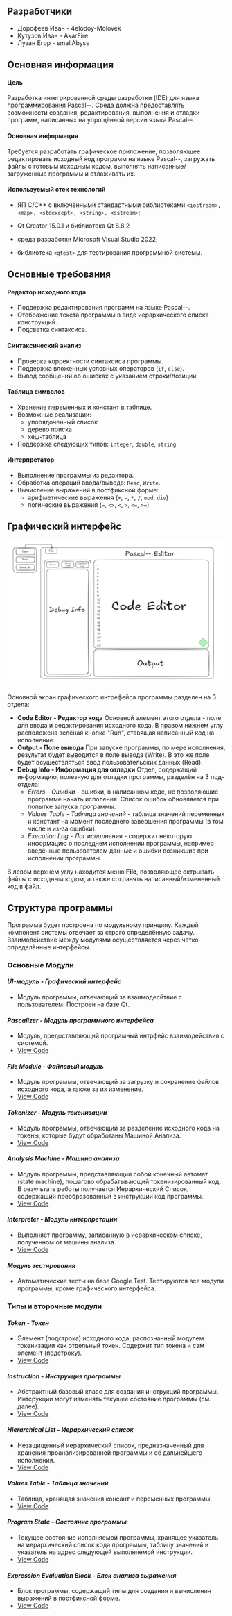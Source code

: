 ## Разработчики

- Дорофеев Иван - 4elodoy-Molovek
- Кутузов Иван - AkarFire
- Лузан Егор - smallAbyss

## Основная информация

#### Цель
Разработка интегрированной среды разработки (IDE) для языка программирования Pascal--. Среда должна предоставлять возможности создания, редактирования, выполнения и отладки программ, написанных на упрощённой версии языка Pascal--.
#### Основная информация
Требуется разработать графическое приложение, позволяющее редактировать исходный код программ на языке Pascal--, загружать файлы с готовым исходным кодом, выполнять написанные/загруженные программы и отлаживать их.

#### Используемый стек технологий
- ЯП C/C++ с включёнными стандартными библиотеками `<iostream>, <map>, <stdexcept>, <string>, <sstream>`;

- Qt Creator 15.0.1 и библиотека Qt 6.8.2

- среда разработки Microsoft Visual Studio 2022;

- библиотека `<gtest>` для тестирования программной системы.


## Основные требования

#### Редактор исходного кода
- Поддержка редактирования программ на языке Pascal--.
- Отображение текста программы в виде иерархического списка конструкций.
- Подсветка синтаксиса.
#### Синтаксический анализ
- Проверка корректности синтаксиса программы.
- Поддержка вложенных условных операторов (`if`, `else`).
- Вывод сообщений об ошибках с указанием строки/позиции.
#### Таблица символов
- Хранение переменных и констант в таблице.
- Возможные реализации:
	- упорядоченный список
	- дерево поиска
	- хеш-таблица
- Поддержка следующих типов: `integer`, `double`, `string`
#### Интерпретатор
- Выполнение программы из редактора.
- Обработка операций ввода/вывода: `Read`, `Write`.
- Вычисление выражений в постфиксной форме:
	- арифметические выражения (`+`, `-`, `*`, `/`, `mod`, `div`)    
	- логические выражения (`=`, `<>`, `<`, `>`, `<=`, `>=`)


## Графический интерфейс

![Проект пользовательского интерфейса](Pascal_GUI.png)

Основной экран графического интрефейса программы разделен на 3 отдела:
- **Code Editor - Редактор кода**
	Основной элемент этого отдела - поле для ввода и редактирования исходного кода. В правом нижнем углу расположена зелёная кнопка "Run", ставящая написанный код на исполнение.
- **Output - Поле вывода**
  	При запуске программы, по мере исполнения, результат будет выводится в поле вывода (Write). В это же поле будет осуществляться ввод пользовательских данных (Read).
- **Debug Info - Информация для отладки**
  	Отдел, содержащий информацию, полезную для отладки программы, разделён на 3 под-отдела:
  	* *Errors - Ошибки* - ошибки, в написанном коде, не позволяющие программе начать исполения. Список ошибок обновляется при попытке запуска программы.
  	* *Values Table - Таблица значений* - таблица значений переменных и констант на момент последнего завершения программы (в том числе и из-за ошибки).
  	* *Execution Log - Лог исполнения* - содержит некоторую информацию о последнем исполнении программы, например введённые пользователем данные и ошибки возникшие при исполнении программы.
 
В левом верхнем углу находится меню **File**, позволяющее октрывать файлы с исходным кодом, а также сохранять написанный/измененный код в файл. 


## Структура программы

Программа будет построена по модульному принципу. Каждый компонент системы отвечает за строго определённую задачу. Взаимодействие между модулями осуществляется через чётко определённые интерфейсы.



### **Основные Модули**

#### *UI-модуль - Графический интерфейс*
- Модуль программы, отвечающий за взаимодесйтвие с пользователем. Построен на базе Qt.

#### *Pascalizer - Модуль программного интерфейса*
- Модуль, предоставляющий програмный интрфейс взаимодействия с системой.
- [View Code](Pascalizer/Pascalizer/Pascalizer.h)

#### *File Module - Файловый модуль*
 - Модуль программы, отвечающий за загрузку и сохранение файлов исходного кода, а также за их изменение.
 - [View Code](Pascalizer/Pascalizer/FileModule.h)

#### *Tokenizer - Модуль токенизации*
 - Модуль программы, отвечающий за разделение исходного кода на токены, которые будут обработаны Машиной Анализа.
 - [View Code](Pascalizer/Pascalizer/Tokenizer.h)

#### *Analysis Machine - Машина анализа*
 - Модуль программы, представляющий собой конечный автомат (state machine), пошагово обрабатывающий токенизированный код. В результате работы получается Иерархический Список, содержащий преобразованный в инструкции код программы.
 - [View Code](Pascalizer/Pascalizer/AnalysisMachine.h)

#### *Interpreter - Модуль интерпретации*
 - Выполняет программу, записанную в иерархическом списке, полученном от машины анализа.
 - [View Code](Pascalizer/Pascalizer/Interpreter.h)

#### *Модуль тестирования*
- Автоматические тесты на базе Google Test. Тестируются все модули программы, кроме графического интерфейса.

### **Типы и второчные модули**

#### *Token - Токен*
 - Элемент (подстрока) исходного кода, распознанный модулем токенизации как отдельный токен. Содержит тип токена и сам элемент (подстроку).
 - [View Code](Pascalizer/Pascalizer/Tokens.h)

#### *Instruction - Инструкция программы*
 - Абстрактный базовый класс для создания инструкций программы. Интсрукции могут изменять текущее состояние программы (см. далее).
 - [View Code](Pascalizer/Pascalizer/Instruction.h)

#### *Hierarchical List - Иерархический список*
 - Незащищенный иерархический список, предназначенный для хранения проанализированной программы и её дальнейшего исполнения.
 - [View Code](Pascalizer/Pascalizer/HierarchicalList.h)

#### *Values Table - Таблица значений*
 - Таблица, хранящая значения консант и переменных программы.
 - [View Code](Pascalizer/Pascalizer/ValuesTable.h)

#### *Program State - Состояние программы*
 - Текущее состояние исполняемой программы, хранящее указатель на иерархический список кода программы, таблицу значений и указатель на адрес следующей выполняемой инструкции.
 - [View Code](Pascalizer/Pascalizer/ProgramState.h)

#### *Expression Evaluation Block - Блок анализа выражения*
 - Блок программы, содержащий типы для создания и вычисления выражений в постфиксной форме.
 - [View Code](Pascalizer/Pascalizer/ExpressionEvaluationBlock.h)
